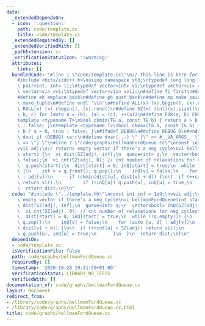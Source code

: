 ```yaml
---
data:
  _extendedDependsOn:
  - icon: ':question:'
    path: code/template.cc
    title: code/template.cc
  _extendedRequiredBy: []
  _extendedVerifiedWith: []
  _pathExtension: cc
  _verificationStatusIcon: ':warning:'
  attributes:
    links: []
  bundledCode: "#line 1 \"code/template.cc\"\n// this line is here for a reason\n\
    #include <bits/stdc++.h>\nusing namespace std;\ntypedef long long ll;\ntypedef\
    \ pair<int, int> ii;\ntypedef vector<int> vi;\ntypedef vector<ii> vii;\ntypedef\
    \ vector<vi> vvi;\ntypedef vector<vii> vvii;\n#define fi first\n#define se second\n\
    #define eb emplace_back\n#define pb push_back\n#define mp make_pair\n#define mt\
    \ make_tuple\n#define endl '\\n'\n#define ALL(x) (x).begin(), (x).end()\n#define\
    \ RALL(x) (x).rbegin(), (x).rend()\n#define SZ(x) (int)(x).size()\n#define FOR(a,\
    \ b, c) for (auto a = (b); (a) < (c); ++(a))\n#define F0R(a, b) FOR (a, 0, (b))\n\
    template <typename T>\nbool ckmin(T& a, const T& b) { return a > b ? a = b, true\
    \ : false; }\ntemplate <typename T>\nbool ckmax(T& a, const T& b) { return a <\
    \ b ? a = b, true : false; }\n#ifndef DEBUG\n#define DEBUG 0\n#endif\n#define\
    \ dout if (DEBUG) cerr\n#define dvar(...) \" [\" << #__VA_ARGS__ \": \" << (__VA_ARGS__)\
    \ << \"] \"\n#line 2 \"code/graphs/bellmanFordQueue.cc\"\nconst int inf = 1e9;\n\
    vvii adj;\n// returns empty vector if there's a neg cycle\nvi bellmanFordQueue(int\
    \ start) {\n  vi dist(SZ(adj), inf);\n  queue<int> q;\n  vector<bool> inQ(SZ(adj),\
    \ false);\n  vi cnt(SZ(adj), 0); // cnt number of relaxations for neg cycles\n\
    \  q.push(start);\n  dist[start] = 0; inQ[start] = true;\n  while (!q.empty())\
    \ {\n    int v = q.front(); q.pop();\n    inQ[v] = false;\n    for (auto [u, d]\
    \ : adj[v])\n      if (ckmin(dist[u], dist[v] + d)) {\n\t  if (++cnt[u] > SZ(adj))\
    \ return vi();\n        if (!inQ[u]) q.push(u), inQ[u] = true;\n      }\n  }\n\
    \  return dist;\n}\n"
  code: "#include \"../template.hh\"\nconst int inf = 1e9;\nvvii adj;\n// returns\
    \ empty vector if there's a neg cycle\nvi bellmanFordQueue(int start) {\n  vi\
    \ dist(SZ(adj), inf);\n  queue<int> q;\n  vector<bool> inQ(SZ(adj), false);\n\
    \  vi cnt(SZ(adj), 0); // cnt number of relaxations for neg cycles\n  q.push(start);\n\
    \  dist[start] = 0; inQ[start] = true;\n  while (!q.empty()) {\n    int v = q.front();\
    \ q.pop();\n    inQ[v] = false;\n    for (auto [u, d] : adj[v])\n      if (ckmin(dist[u],\
    \ dist[v] + d)) {\n\t  if (++cnt[u] > SZ(adj)) return vi();\n        if (!inQ[u])\
    \ q.push(u), inQ[u] = true;\n      }\n  }\n  return dist;\n}\n"
  dependsOn:
  - code/template.cc
  isVerificationFile: false
  path: code/graphs/bellmanFordQueue.cc
  requiredBy: []
  timestamp: '2020-10-28 19:21:59+01:00'
  verificationStatus: LIBRARY_NO_TESTS
  verifiedWith: []
documentation_of: code/graphs/bellmanFordQueue.cc
layout: document
redirect_from:
- /library/code/graphs/bellmanFordQueue.cc
- /library/code/graphs/bellmanFordQueue.cc.html
title: code/graphs/bellmanFordQueue.cc
---
```

